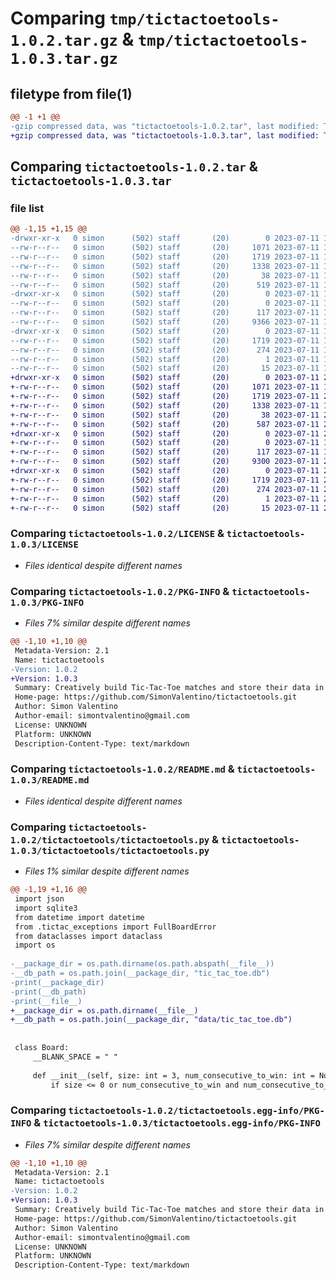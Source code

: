 # Comparing `tmp/tictactoetools-1.0.2.tar.gz` & `tmp/tictactoetools-1.0.3.tar.gz`

## filetype from file(1)

```diff
@@ -1 +1 @@
-gzip compressed data, was "tictactoetools-1.0.2.tar", last modified: Tue Jul 11 19:53:03 2023, max compression
+gzip compressed data, was "tictactoetools-1.0.3.tar", last modified: Tue Jul 11 20:25:45 2023, max compression
```

## Comparing `tictactoetools-1.0.2.tar` & `tictactoetools-1.0.3.tar`

### file list

```diff
@@ -1,15 +1,15 @@
-drwxr-xr-x   0 simon      (502) staff       (20)        0 2023-07-11 19:53:03.230285 tictactoetools-1.0.2/
--rw-r--r--   0 simon      (502) staff       (20)     1071 2023-07-11 18:52:55.000000 tictactoetools-1.0.2/LICENSE
--rw-r--r--   0 simon      (502) staff       (20)     1719 2023-07-11 19:53:03.229768 tictactoetools-1.0.2/PKG-INFO
--rw-r--r--   0 simon      (502) staff       (20)     1338 2023-07-11 18:55:13.000000 tictactoetools-1.0.2/README.md
--rw-r--r--   0 simon      (502) staff       (20)       38 2023-07-11 19:53:03.230422 tictactoetools-1.0.2/setup.cfg
--rw-r--r--   0 simon      (502) staff       (20)      519 2023-07-11 19:52:35.000000 tictactoetools-1.0.2/setup.py
-drwxr-xr-x   0 simon      (502) staff       (20)        0 2023-07-11 19:53:03.225483 tictactoetools-1.0.2/tictactoetools/
--rw-r--r--   0 simon      (502) staff       (20)        0 2023-07-11 18:46:11.000000 tictactoetools-1.0.2/tictactoetools/__init__.py
--rw-r--r--   0 simon      (502) staff       (20)      117 2023-07-11 18:51:40.000000 tictactoetools-1.0.2/tictactoetools/tictac_exceptions.py
--rw-r--r--   0 simon      (502) staff       (20)     9366 2023-07-11 19:52:35.000000 tictactoetools-1.0.2/tictactoetools/tictactoetools.py
-drwxr-xr-x   0 simon      (502) staff       (20)        0 2023-07-11 19:53:03.228923 tictactoetools-1.0.2/tictactoetools.egg-info/
--rw-r--r--   0 simon      (502) staff       (20)     1719 2023-07-11 19:53:03.000000 tictactoetools-1.0.2/tictactoetools.egg-info/PKG-INFO
--rw-r--r--   0 simon      (502) staff       (20)      274 2023-07-11 19:53:03.000000 tictactoetools-1.0.2/tictactoetools.egg-info/SOURCES.txt
--rw-r--r--   0 simon      (502) staff       (20)        1 2023-07-11 19:53:03.000000 tictactoetools-1.0.2/tictactoetools.egg-info/dependency_links.txt
--rw-r--r--   0 simon      (502) staff       (20)       15 2023-07-11 19:53:03.000000 tictactoetools-1.0.2/tictactoetools.egg-info/top_level.txt
+drwxr-xr-x   0 simon      (502) staff       (20)        0 2023-07-11 20:25:45.870505 tictactoetools-1.0.3/
+-rw-r--r--   0 simon      (502) staff       (20)     1071 2023-07-11 18:52:55.000000 tictactoetools-1.0.3/LICENSE
+-rw-r--r--   0 simon      (502) staff       (20)     1719 2023-07-11 20:25:45.869628 tictactoetools-1.0.3/PKG-INFO
+-rw-r--r--   0 simon      (502) staff       (20)     1338 2023-07-11 18:55:13.000000 tictactoetools-1.0.3/README.md
+-rw-r--r--   0 simon      (502) staff       (20)       38 2023-07-11 20:25:45.870654 tictactoetools-1.0.3/setup.cfg
+-rw-r--r--   0 simon      (502) staff       (20)      587 2023-07-11 20:25:04.000000 tictactoetools-1.0.3/setup.py
+drwxr-xr-x   0 simon      (502) staff       (20)        0 2023-07-11 20:25:45.859587 tictactoetools-1.0.3/tictactoetools/
+-rw-r--r--   0 simon      (502) staff       (20)        0 2023-07-11 18:46:11.000000 tictactoetools-1.0.3/tictactoetools/__init__.py
+-rw-r--r--   0 simon      (502) staff       (20)      117 2023-07-11 18:51:40.000000 tictactoetools-1.0.3/tictactoetools/tictac_exceptions.py
+-rw-r--r--   0 simon      (502) staff       (20)     9300 2023-07-11 20:21:32.000000 tictactoetools-1.0.3/tictactoetools/tictactoetools.py
+drwxr-xr-x   0 simon      (502) staff       (20)        0 2023-07-11 20:25:45.867926 tictactoetools-1.0.3/tictactoetools.egg-info/
+-rw-r--r--   0 simon      (502) staff       (20)     1719 2023-07-11 20:25:45.000000 tictactoetools-1.0.3/tictactoetools.egg-info/PKG-INFO
+-rw-r--r--   0 simon      (502) staff       (20)      274 2023-07-11 20:25:45.000000 tictactoetools-1.0.3/tictactoetools.egg-info/SOURCES.txt
+-rw-r--r--   0 simon      (502) staff       (20)        1 2023-07-11 20:25:45.000000 tictactoetools-1.0.3/tictactoetools.egg-info/dependency_links.txt
+-rw-r--r--   0 simon      (502) staff       (20)       15 2023-07-11 20:25:45.000000 tictactoetools-1.0.3/tictactoetools.egg-info/top_level.txt
```

### Comparing `tictactoetools-1.0.2/LICENSE` & `tictactoetools-1.0.3/LICENSE`

 * *Files identical despite different names*

### Comparing `tictactoetools-1.0.2/PKG-INFO` & `tictactoetools-1.0.3/PKG-INFO`

 * *Files 7% similar despite different names*

```diff
@@ -1,10 +1,10 @@
 Metadata-Version: 2.1
 Name: tictactoetools
-Version: 1.0.2
+Version: 1.0.3
 Summary: Creatively build Tic-Tac-Toe matches and store their data in a database of all users.
 Home-page: https://github.com/SimonValentino/tictactoetools.git
 Author: Simon Valentino
 Author-email: simontvalentino@gmail.com
 License: UNKNOWN
 Platform: UNKNOWN
 Description-Content-Type: text/markdown
```

### Comparing `tictactoetools-1.0.2/README.md` & `tictactoetools-1.0.3/README.md`

 * *Files identical despite different names*

### Comparing `tictactoetools-1.0.2/tictactoetools/tictactoetools.py` & `tictactoetools-1.0.3/tictactoetools/tictactoetools.py`

 * *Files 1% similar despite different names*

```diff
@@ -1,19 +1,16 @@
 import json
 import sqlite3
 from datetime import datetime
 from .tictac_exceptions import FullBoardError
 from dataclasses import dataclass
 import os
 
-__package_dir = os.path.dirname(os.path.abspath(__file__))
-__db_path = os.path.join(__package_dir, "tic_tac_toe.db")
-print(__package_dir)
-print(__db_path)
-print(__file__)
+__package_dir = os.path.dirname(__file__)
+__db_path = os.path.join(__package_dir, "data/tic_tac_toe.db")
 
 
 class Board:
     __BLANK_SPACE = " "
 
     def __init__(self, size: int = 3, num_consecutive_to_win: int = None) -> None:
         if size <= 0 or num_consecutive_to_win and num_consecutive_to_win <= 0:
```

### Comparing `tictactoetools-1.0.2/tictactoetools.egg-info/PKG-INFO` & `tictactoetools-1.0.3/tictactoetools.egg-info/PKG-INFO`

 * *Files 7% similar despite different names*

```diff
@@ -1,10 +1,10 @@
 Metadata-Version: 2.1
 Name: tictactoetools
-Version: 1.0.2
+Version: 1.0.3
 Summary: Creatively build Tic-Tac-Toe matches and store their data in a database of all users.
 Home-page: https://github.com/SimonValentino/tictactoetools.git
 Author: Simon Valentino
 Author-email: simontvalentino@gmail.com
 License: UNKNOWN
 Platform: UNKNOWN
 Description-Content-Type: text/markdown
```

